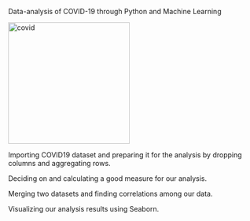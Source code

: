 Data-analysis of COVID-19 through Python and Machine Learning

<img width="247" alt="covid" src="https://user-images.githubusercontent.com/40309757/105427233-a9d0e980-5c72-11eb-9899-c2f3d303de79.PNG">

Importing COVID19 dataset and preparing it for the analysis by dropping columns and aggregating rows.

Deciding on and calculating a good measure for our analysis.

Merging two datasets and finding correlations among our data.

Visualizing our analysis results using Seaborn.
